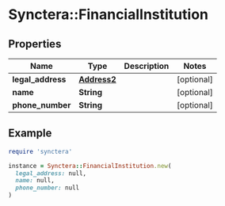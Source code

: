 # Synctera::FinancialInstitution

## Properties

| Name | Type | Description | Notes |
| ---- | ---- | ----------- | ----- |
| **legal_address** | [**Address2**](Address2.md) |  | [optional] |
| **name** | **String** |  | [optional] |
| **phone_number** | **String** |  | [optional] |

## Example

```ruby
require 'synctera'

instance = Synctera::FinancialInstitution.new(
  legal_address: null,
  name: null,
  phone_number: null
)
```

